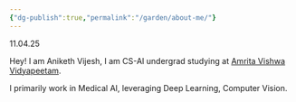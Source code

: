 ```yaml
---
{"dg-publish":true,"permalink":"/garden/about-me/"}
---
```


11.04.25

Hey! I am Aniketh Vijesh, I am CS-AI undergrad studying at [Amrita Vishwa Vidyapeetam](https://www.amrita.edu/).

I primarily work in Medical AI, leveraging Deep Learning, Computer Vision.